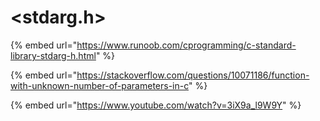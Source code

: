 # \<stdarg.h>

{% embed url="https://www.runoob.com/cprogramming/c-standard-library-stdarg-h.html" %}

{% embed url="https://stackoverflow.com/questions/10071186/function-with-unknown-number-of-parameters-in-c" %}

{% embed url="https://www.youtube.com/watch?v=3iX9a_l9W9Y" %}
